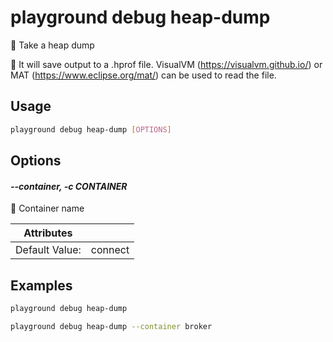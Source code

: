 # playground debug heap-dump

👻 Take a heap dump  
  
🔖 It will save output to a .hprof file. VisualVM (https://visualvm.github.io/) or MAT (https://www.eclipse.org/mat/) can be used to read the file.

## Usage

```bash
playground debug heap-dump [OPTIONS]
```

## Options

#### *--container, -c CONTAINER*

🐳 Container name

| Attributes      | &nbsp;
|-----------------|-------------
| Default Value:  | connect

## Examples

```bash
playground debug heap-dump
```

```bash
playground debug heap-dump --container broker
```



